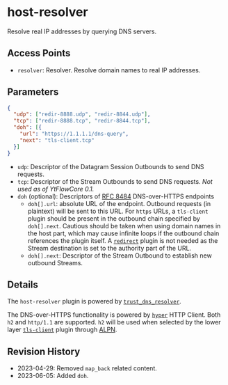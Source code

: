 # host-resolver

Resolve real IP addresses by querying DNS servers.

## Access Points

- `resolver`: Resolver. Resolve domain names to real IP addresses.

## Parameters

```json
{
  "udp": ["redir-8888.udp", "redir-8844.udp"],
  "tcp": ["redir-8888.tcp", "redir-8844.tcp"],
  "doh": [{
    "url": "https://1.1.1.1/dns-query",
    "next": "tls-client.tcp"
  }]
}
```

- `udp`: Descriptor of the Datagram Session Outbounds to send DNS requests.
- `tcp`: Descriptor of the Stream Outbounds to send DNS requests. *Not used as of YtFlowCore 0.1.*
- `doh` (optional): Descriptors of [RFC 8484](https://datatracker.ietf.org/doc/html/rfc8484) DNS-over-HTTPS endpoints
  - `doh[].url`: absolute URL of the endpoint. Outbound requests (in plaintext) will be sent to this URL. For `https` URLs, a `tls-client` plugin should be present in the outbound chain specified by `doh[].next`. Cautious should be taken when using domain names in the host part, which may cause infinite loops if the outbound chain references the plugin itself. A [`redirect`](./redirect.md) plugin is not needed as the Stream destination is set to the authority part of the URL.
  - `doh[].next`: Descriptor of the Stream Outbound to establish new outbound Streams.

## Details

The `host-resolver` plugin is powered by [`trust_dns_resolver`](https://docs.rs/trust-dns-resolver/latest/trust_dns_resolver/).

The DNS-over-HTTPS functionality is powered by [`hyper`](https://docs.rs/hyper/latest/hyper/) HTTP Client. Both `h2` and `http/1.1` are supported. `h2` will be used when selected by the lower layer [`tls-client`](./tls-client.md) plugin through [ALPN](https://en.wikipedia.org/wiki/Application-Layer_Protocol_Negotiation).

## Revision History

- 2023-04-29: Removed `map_back` related content.
- 2023-06-05: Added `doh`.
